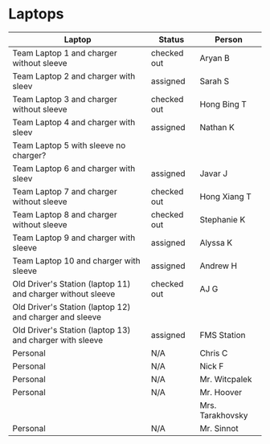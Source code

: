 # Laptops

| Laptop | Status | Person | 
|---|---|---|
| Team Laptop 1 and charger without sleeve  | checked out | Aryan B | 
| Team Laptop 2 and charger with sleev | assigned | Sarah S | 
| Team Laptop 3 and charger without sleeve | checked out | Hong Bing T |
| Team Laptop 4 and charger with sleev | assigned  | Nathan K | 
| Team Laptop 5 with sleeve no charger? |   |  | 
| Team Laptop 6 and charger with sleev |  assigned | Javar J | 
| Team Laptop 7 and charger without sleeve |  checked out | Hong Xiang T | 
| Team Laptop 8 and charger without sleeve | checked out | Stephanie K | 
| Team Laptop 9 and charger with sleeve | assigned | Alyssa K | 
| Team Laptop 10 and charger with sleeve  | assigned | Andrew H | 
| Old Driver's Station (laptop 11) and charger without sleeve  | checked out  | AJ G | 
| Old Driver's Station (laptop 12) and charger and sleeve |  |  | 
| Old Driver's Station (laptop 13) and charger with sleeve | assigned | FMS Station | 
| Personal | N/A | Chris C |
| Personal | N/A | Nick F |
| Personal | N/A | Mr. Witcpalek |
| Personal | N/A | Mr. Hoover | 
|  |   | Mrs. Tarakhovsky | 
| Personal | N/A | Mr. Sinnot | 